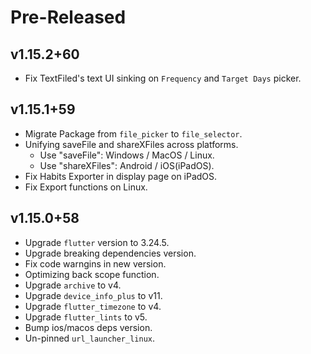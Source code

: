 <!--
Title: Pre-Released or Released: v1.2.3+xx
-->

# Pre-Released

## v1.15.2+60

- Fix TextFiled's text UI sinking on `Frequency` and `Target Days` picker.

## v1.15.1+59

- Migrate Package from `file_picker` to `file_selector`.
- Unifying saveFile and shareXFiles across platforms.
  - Use "saveFile": Windows / MacOS / Linux.
  - Use "shareXFiles": Android / iOS(iPadOS).
- Fix Habits Exporter in display page on iPadOS.
- Fix Export functions on Linux.

## v1.15.0+58

- Upgrade `flutter` version to 3.24.5.
- Upgrade breaking dependencies version.
- Fix code warngins in new version.
- Optimizing back scope function.
- Upgrade `archive` to v4.
- Upgrade `device_info_plus` to v11.
- Upgrade `flutter_timezone` to v4.
- Upgrade `flutter_lints` to v5.
- Bump ios/macos deps version.
- Un-pinned `url_launcher_linux`.
